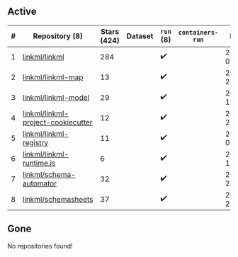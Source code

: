 ## Active
| # | Repository (8) | Stars (424) | Dataset | `run` (8) | `containers-run` | Last Modified |
| --- | --- | --- | --- | --- | --- | --- |
| 1 | [linkml/linkml](https://github.com/linkml/linkml) | 284 |  | :heavy_check_mark: |  | 2024-05-11 02:28:02+00:00 |
| 2 | [linkml/linkml-map](https://github.com/linkml/linkml-map) | 13 |  | :heavy_check_mark: |  | 2024-05-08 23:05:49+00:00 |
| 3 | [linkml/linkml-model](https://github.com/linkml/linkml-model) | 29 |  | :heavy_check_mark: |  | 2024-05-09 18:31:24+00:00 |
| 4 | [linkml/linkml-project-cookiecutter](https://github.com/linkml/linkml-project-cookiecutter) | 12 |  | :heavy_check_mark: |  | 2024-03-06 22:35:29+00:00 |
| 5 | [linkml/linkml-registry](https://github.com/linkml/linkml-registry) | 11 |  | :heavy_check_mark: |  | 2024-02-27 00:23:18+00:00 |
| 6 | [linkml/linkml-runtime.js](https://github.com/linkml/linkml-runtime.js) | 6 |  | :heavy_check_mark: |  | 2023-06-12 18:56:08+00:00 |
| 7 | [linkml/schema-automator](https://github.com/linkml/schema-automator) | 32 |  | :heavy_check_mark: |  | 2024-03-22 23:35:29+00:00 |
| 8 | [linkml/schemasheets](https://github.com/linkml/schemasheets) | 37 |  | :heavy_check_mark: |  | 2024-03-25 23:43:00+00:00 |

## Gone
No repositories found!
